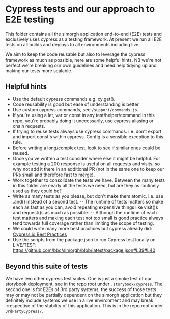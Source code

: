 # Cypress tests and our approach to E2E testing

This folder contains all the simorgh application end-to-end (E2E) tests and exclusively uses cypress as a testing framework. At present we run all E2E tests on all builds and deploys to all environments including live.

We aim to keep the code reusable but also to leverage the cypress framework as much as possible, here are some helpful hints. NB we're not perfect we're breaking our own guidelines and need help tidying up and making our tests more scalable.

## Helpful hints

- Use the default cypress commands e.g. cy.get().
- Code reusability is good but ease of understanding is better.
- Use custom cypress commands, see `/support/commands.js`.
- If you're using a let, var or const in any test/helper/command in this repo, you're probably doing it unecessarily, use cypress aliasing or chain requests.
- If trying to reuse tests always use cypress commands. i.e. don't export and import const's within cypress. Config is a sensible exception to this rule.
- Before writing a long/complex test, look to see if similar ones could be reused.
- Once you've written a test consider where else it might be helpful. For example testing a 200 response is useful on all requests and visits, so why not add it there in an additional PR (not in the same one to keep our PRs small and therefore fast to merge).
- Work together to consolidate the tests we have. Between the many tests in this folder are nearly all the tests we need, but are they as routinely used as they could be?
- Write as many tests as you please, but don't make them atomic. i.e. use .and() instead of a second test.
  -- The runtime of tests matters so make each as fast as you can, avoid repeating expensive things like visit()s and request()s as much as possible.
  -- Although the runtime of each test matters and making each test not too small is good practice always tend towards full coverage rather than limiting the scope of testing.
- We could write many more best practices but cypress already did: [Cypress.io Best Practices](https://docs.cypress.io/guides/references/best-practices.html)
- Use the scripts from the package.json to run Cypress test locally on LIVE/TEST: https://github.com/bbc/simorgh/blob/latest/package.json#L39#L40

## Beyond this suite of tests

We have two other cypress test suites. One is just a smoke test of our storybook deployment, see in the repo root under `.storybook/cypress`. The second one is for E2Es of 3rd party systems, the success of those tests may or may not be partially dependent on the simorgh application but they definitely include systems we use in a live environment and may break irrespective of the stability of this application. This is in the repo root under `3rdPartyCypress/`.
